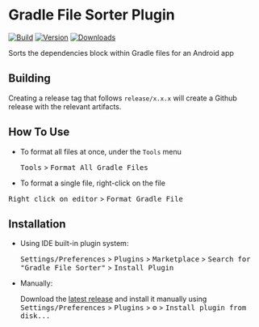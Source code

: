 # Gradle File Sorter Plugin

[![Build](https://github.com/j-roskopf/GradleFileSorterPlugin/actions/workflows/gradle.yml/badge.svg)](https://github.com/j-roskopf/GradleFileSorterPlugin/actions/workflows/gradle.yml)
[![Version](https://img.shields.io/jetbrains/plugin/v/21846.svg)](https://plugins.jetbrains.com/plugin/21846)
[![Downloads](https://img.shields.io/jetbrains/plugin/d/21846.svg)](https://plugins.jetbrains.com/plugin/21846)

<!-- Plugin description -->
Sorts the dependencies block within Gradle files for an Android app
<!-- Plugin description end -->

## Building

Creating a release tag that follows `release/x.x.x` will create a Github release with the relevant artifacts.

## How To Use

- To format all files at once, under the `Tools` menu

  <kbd>Tools</kbd> > <kbd>Format All Gradle Files</kbd>

- To format a single file, right-click on the file

<kbd>Right click on editor</kbd> > <kbd>Format Gradle File</kbd>

## Installation

- Using IDE built-in plugin system:

  <kbd>Settings/Preferences</kbd> > <kbd>Plugins</kbd> > <kbd>Marketplace</kbd> > <kbd>Search for "Gradle File Sorter"</kbd> >
  <kbd>Install Plugin</kbd>

- Manually:

  Download the [latest release](https://github.com/j-roskopf/GradleFileSorterPlugin/releases/latest) and install it manually using
  <kbd>Settings/Preferences</kbd> > <kbd>Plugins</kbd> > <kbd>⚙️</kbd> > <kbd>Install plugin from disk...</kbd>
